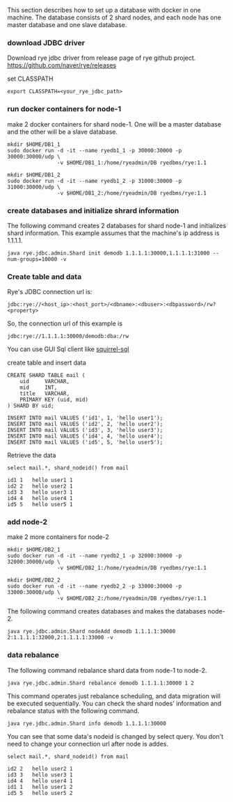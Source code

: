 
This section describes how to set up a database with docker in one machine.
The database consists of 2 shard nodes, and each node has one master database and one slave database.

### download JDBC driver

Download rye jdbc driver from release page of rye github project. 
https://github.com/naver/rye/releases

set CLASSPATH
```
export CLASSPATH=<your_rye_jdbc_path>
```

### run docker containers for node-1

make 2 docker containers for shard node-1.
One will be a master database and the other will be a slave database.

```
mkdir $HOME/DB1_1
sudo docker run -d -it --name ryedb1_1 -p 30000:30000 -p 30000:30000/udp \
                -v $HOME/DB1_1:/home/ryeadmin/DB ryedbms/rye:1.1

mkdir $HOME/DB1_2
sudo docker run -d -it --name ryedb1_2 -p 31000:30000 -p 31000:30000/udp \
                -v $HOME/DB1_2:/home/ryeadmin/DB ryedbms/rye:1.1
```

### create databases and initialize shrard information

The following command creates 2 databases for shard node-1 and initializes shard information.
This example assumes that the machine's ip address is 1.1.1.1.

```
java rye.jdbc.admin.Shard init demodb 1.1.1.1:30000,1.1.1.1:31000 --num-groups=10000 -v
```

### Create table and data

Rye's JDBC connection url is:
```
jdbc:rye://<host_ip>:<host_port>/<dbname>:<dbuser>:<dbpassword>/rw?<property>
```

So, the connection url of this example is
```
jdbc:rye://1.1.1.1:30000/demodb:dba:/rw
```

You can use GUI Sql client like [squirrel-sql](http://squirrel-sql.sourceforge.net/)

create table and insert data
```
CREATE SHARD TABLE mail (
   	uid  	VARCHAR,
   	mid  	INT,
   	title 	VARCHAR,
   	PRIMARY KEY (uid, mid)
) SHARD BY uid;

INSERT INTO mail VALUES ('id1', 1, 'hello user1');
INSERT INTO mail VALUES ('id2', 2, 'hello user2');
INSERT INTO mail VALUES ('id3', 3, 'hello user3');
INSERT INTO mail VALUES ('id4', 4, 'hello user4');
INSERT INTO mail VALUES ('id5', 5, 'hello user5');
```

Retrieve the data
```
select mail.*, shard_nodeid() from mail
```

```
id1	1	hello user1	1
id2	2	hello user2	1
id3	3	hello user3	1
id4	4	hello user4	1
id5	5	hello user5	1
```

### add node-2

make 2 more containers for node-2

```
mkdir $HOME/DB2_1
sudo docker run -d -it --name ryedb2_1 -p 32000:30000 -p 32000:30000/udp \
                -v $HOME/DB2_1:/home/ryeadmin/DB ryedbms/rye:1.1

mkdir $HOME/DB2_2
sudo docker run -d -it --name ryedb2_2 -p 33000:30000 -p 33000:30000/udp \
                -v $HOME/DB2_2:/home/ryeadmin/DB ryedbms/rye:1.1
```

The following command creates databases and makes the databases node-2.

```
java rye.jdbc.admin.Shard nodeAdd demodb 1.1.1.1:30000 2:1.1.1.1:32000,2:1.1.1.1:33000 -v

```

### data rebalance

The following command rebalance shard data from node-1 to node-2.

```
java rye.jdbc.admin.Shard rebalance demodb 1.1.1.1:30000 1 2

```
This command operates just rebalance scheduling, and data migration will be executed sequentially.
You can check the shard nodes' information and rebalance status with the following command.

```
java rye.jdbc.admin.Shard info demodb 1.1.1.1:30000

```

You can see that some data's nodeid is changed by select query.
You don't need to change your connection url after node is addes.

```
select mail.*, shard_nodeid() from mail
```

```
id2	2	hello user2	1
id3	3	hello user3	1
id4	4	hello user4	1
id1	1	hello user1	2
id5	5	hello user5	2
```
